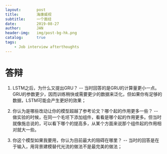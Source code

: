 ```yaml
---
layout:       post
title:        海康威视
subtitle:     一个面经
date:         2019-08-27
author:       JAN
header-img:   img/post-bg-hk.png
catalog:      true
tags:
    - Job interview afterthoughts
---
```


# 答辩

1. LSTM之后，为什么又提出GRU？
-- 当时回答的是GRU的计算量更小一点。GRU的参数更少，因而训练稍快或需要更少的数据来泛化，但如果你有足够的数据，LSTM可能会产生更好的效果；

2. 你认为是哪些改动让你的模型超越了参考论文？哪个起的作用更多一些？
-- 做实验的时候，在同一个毛坯下添加组件，看看是哪个起的作用更多。但当时就像施总说的，可以看下哪个的提高多，从某个方面来说那个组件起的作用相对就大一些。

3. 你这个模型如果我要用，你认为目前最大的阻碍在哪里？
-- 当时的回答是在于输入，用背景建模替代光流的做法不是最完美的做法；

